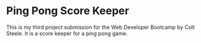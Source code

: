 # Ping Pong Score Keeper
This is my third project submission for the Web Developer Bootcamp by Colt Steele. It is a score keeper for a ping pong game.